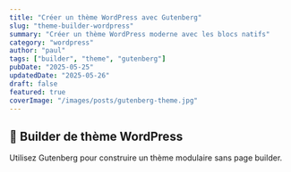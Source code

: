 ```yaml
---
title: "Créer un thème WordPress avec Gutenberg"
slug: "theme-builder-wordpress"
summary: "Créer un thème WordPress moderne avec les blocs natifs"
category: "wordpress"
author: "paul"
tags: ["builder", "theme", "gutenberg"]
pubDate: "2025-05-25"
updatedDate: "2025-05-26"
draft: false
featured: true
coverImage: "/images/posts/gutenberg-theme.jpg"
---
```


## 🧱 Builder de thème WordPress

Utilisez Gutenberg pour construire un thème modulaire sans page builder.
